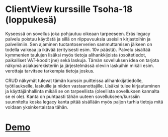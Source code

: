 # ClientView kurssille Tsoha-18 (loppukesä)

Kyseessä on sovellus joka pohjautuu oikeaan tarpeeseen. Eräs legacy palvelu
poistuu käytöstä ja sillä on riippuvuuksia useisiin kirjastoihin ja palvelimiin. Sen ajaminen tuotantoserverien sammuttamisen jälkeen on todella vaikeaa ja ikävää (erityisesti esim. 10v päästä). Palvelu sisältää kymmenien taulujen lisäksi myös tietoja alihankkijoista (osoitetiedot, paikalliset VAT-koodit jne) sekä laskuja. Tämän sovelluksen idea on tarjota näkymä asiakasrekisteriin ja järjestelmässä oleviin laskuihin mikäli esim. verottaja tarvitsee tarkempia tietoja joskus. 

CRUD näkymät tulevat tämän kurssin puitteissa alihankkijatiedolle, työtilaukselle, laskuille ja niiden vastaanottajille. Lisäksi tulee kirjautuminen ja käyttäjänhallinta mikäli se on tarpeellista (oleellista sovelluksen kannalta se ei ole). Kanta on puhtaasti tähän uuteen sovellukseen/kurssiin suunniteltu koska legacy kanta pitää sisällään myös paljon turhia tietoja mitä voidaan yksinkertaistaa tähän.

# [Demo](https://tsoha-clientview.herokuapp.com)




